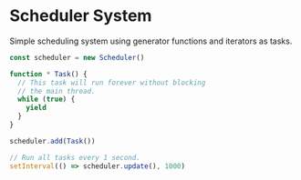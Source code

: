 # Scheduler System

Simple scheduling system using generator functions and iterators as tasks.

```javascript
const scheduler = new Scheduler()

function * Task() {
  // This task will run forever without blocking
  // the main thread.
  while (true) {
    yield
  }
}

scheduler.add(Task())

// Run all tasks every 1 second.
setInterval(() => scheduler.update(), 1000)
```

